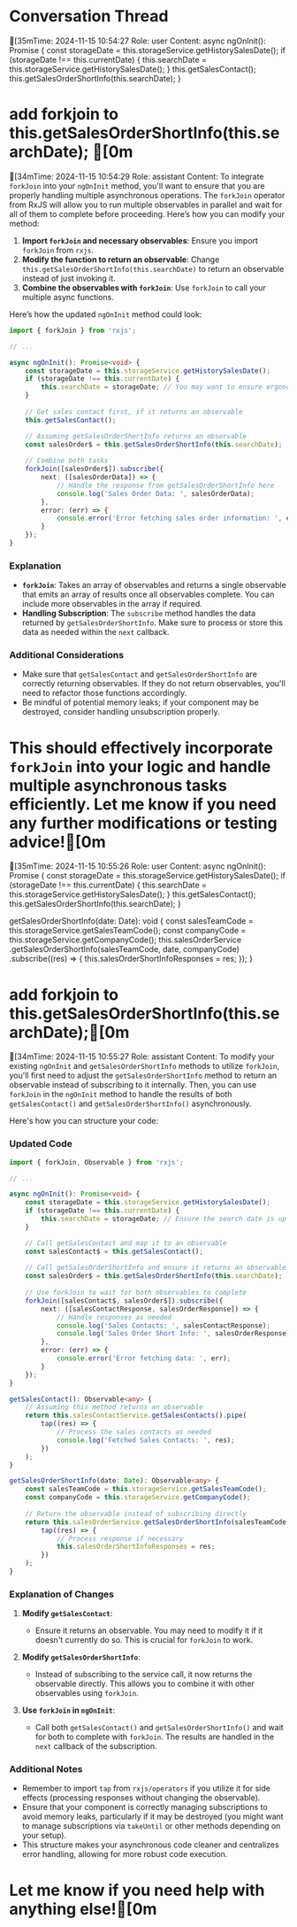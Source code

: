 # Conversation Thread

[35mTime: 2024-11-15 10:54:27
Role: user
Content: async ngOnInit(): Promise<void> {
        const storageDate = this.storageService.getHistorySalesDate();
        if (storageDate !== this.currentDate) {
            this.searchDate = this.storageService.getHistorySalesDate();
        }
        this.getSalesContact();
        this.getSalesOrderShortInfo(this.searchDate);
    }

add forkjoin to this.getSalesOrderShortInfo(this.searchDate);
 [0m
==================================================
[34mTime: 2024-11-15 10:54:29
Role: assistant
Content: To integrate `forkJoin` into your `ngOnInit` method, you'll want to ensure that you are properly handling multiple asynchronous operations. The `forkJoin` operator from RxJS will allow you to run multiple observables in parallel and wait for all of them to complete before proceeding. Here’s how you can modify your method:

1. **Import `forkJoin` and necessary observables**: Ensure you import `forkJoin` from `rxjs`.
2. **Modify the function to return an observable**: Change `this.getSalesOrderShortInfo(this.searchDate)` to return an observable instead of just invoking it.
3. **Combine the observables with `forkJoin`**: Use `forkJoin` to call your multiple async functions.

Here’s how the updated `ngOnInit` method could look:

```typescript
import { forkJoin } from 'rxjs';

// ...

async ngOnInit(): Promise<void> {
    const storageDate = this.storageService.getHistorySalesDate();
    if (storageDate !== this.currentDate) {
        this.searchDate = storageDate; // You may want to ensure ergonomics
    }
    
    // Get sales contact first, if it returns an observable
    this.getSalesContact();

    // Assuming getSalesOrderShortInfo returns an observable
    const salesOrder$ = this.getSalesOrderShortInfo(this.searchDate);
    
    // Combine both tasks
    forkJoin([salesOrder$]).subscribe({
        next: ([salesOrderData]) => {
            // Handle the response from getSalesOrderShortInfo here
            console.log('Sales Order Data: ', salesOrderData);
        },
        error: (err) => {
            console.error('Error fetching sales order information: ', err);
        }
    });
}
```

### Explanation
- **`forkJoin`**: Takes an array of observables and returns a single observable that emits an array of results once all observables complete. You can include more observables in the array if required.
- **Handling Subscription**: The `subscribe` method handles the data returned by `getSalesOrderShortInfo`. Make sure to process or store this data as needed within the `next` callback.

### Additional Considerations
- Make sure that `getSalesContact` and `getSalesOrderShortInfo` are correctly returning observables. If they do not return observables, you'll need to refactor those functions accordingly.
- Be mindful of potential memory leaks; if your component may be destroyed, consider handling unsubscription properly.

This should effectively incorporate `forkJoin` into your logic and handle multiple asynchronous tasks efficiently. Let me know if you need any further modifications or testing advice![0m
==================================================
[35mTime: 2024-11-15 10:55:26
Role: user
Content: async ngOnInit(): Promise<void> {
        const storageDate = this.storageService.getHistorySalesDate();
        if (storageDate !== this.currentDate) {
            this.searchDate = this.storageService.getHistorySalesDate();
        }
        this.getSalesContact();
        this.getSalesOrderShortInfo(this.searchDate);
    }

getSalesOrderShortInfo(date: Date): void {
        const salesTeamCode = this.storageService.getSalesTeamCode();
        const companyCode = this.storageService.getCompanyCode();
        this.salesOrderService
            .getSalesOrderShortInfo(salesTeamCode, date, companyCode)
            .subscribe((res) => {
                this.salesOrderShortInfoResponses = res;
            });
    }

add forkjoin to  this.getSalesOrderShortInfo(this.searchDate);[0m
==================================================
[34mTime: 2024-11-15 10:55:27
Role: assistant
Content: To modify your existing `ngOnInit` and `getSalesOrderShortInfo` methods to utilize `forkJoin`, you'll first need to adjust the `getSalesOrderShortInfo` method to return an observable instead of subscribing to it internally. Then, you can use `forkJoin` in the `ngOnInit` method to handle the results of both `getSalesContact()` and `getSalesOrderShortInfo()` asynchronously.

Here's how you can structure your code:

### Updated Code

```typescript
import { forkJoin, Observable } from 'rxjs';

// ...

async ngOnInit(): Promise<void> {
    const storageDate = this.storageService.getHistorySalesDate();
    if (storageDate !== this.currentDate) {
        this.searchDate = storageDate; // Ensure the search date is up to date
    }

    // Call getSalesContact and map it to an observable
    const salesContact$ = this.getSalesContact();
    
    // Call getSalesOrderShortInfo and ensure it returns an observable
    const salesOrder$ = this.getSalesOrderShortInfo(this.searchDate);
    
    // Use forkJoin to wait for both observables to complete
    forkJoin([salesContact$, salesOrder$]).subscribe({
        next: ([salesContactResponse, salesOrderResponse]) => {
            // Handle responses as needed
            console.log('Sales Contacts: ', salesContactResponse);
            console.log('Sales Order Short Info: ', salesOrderResponse);
        },
        error: (err) => {
            console.error('Error fetching data: ', err);
        }
    });
}

getSalesContact(): Observable<any> {
    // Assuming this method returns an observable
    return this.salesContactService.getSalesContacts().pipe(
        tap((res) => {
            // Process the sales contacts as needed
            console.log('Fetched Sales Contacts: ', res);
        })
    );
}

getSalesOrderShortInfo(date: Date): Observable<any> {
    const salesTeamCode = this.storageService.getSalesTeamCode();
    const companyCode = this.storageService.getCompanyCode();
    
    // Return the observable instead of subscribing directly
    return this.salesOrderService.getSalesOrderShortInfo(salesTeamCode, date, companyCode).pipe(
        tap((res) => {
            // Process response if necessary
            this.salesOrderShortInfoResponses = res;
        })
    );
}
```

### Explanation of Changes
1. **Modify `getSalesContact`**:
   - Ensure it returns an observable. You may need to modify it if it doesn't currently do so. This is crucial for `forkJoin` to work.

2. **Modify `getSalesOrderShortInfo`**:
   - Instead of subscribing to the service call, it now returns the observable directly. This allows you to combine it with other observables using `forkJoin`.

3. **Use `forkJoin` in `ngOnInit`**:
   - Call both `getSalesContact()` and `getSalesOrderShortInfo()` and wait for both to complete with `forkJoin`. The results are handled in the `next` callback of the subscription.

### Additional Notes
- Remember to import `tap` from `rxjs/operators` if you utilize it for side effects (processing responses without changing the observable).
- Ensure that your component is correctly managing subscriptions to avoid memory leaks, particularly if it may be destroyed (you might want to manage subscriptions via `takeUntil` or other methods depending on your setup).
- This structure makes your asynchronous code cleaner and centralizes error handling, allowing for more robust code execution.

Let me know if you need help with anything else![0m
==================================================
